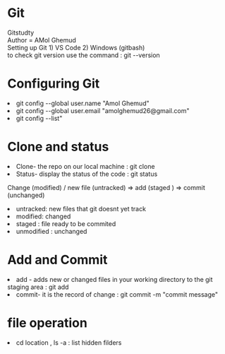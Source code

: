 # Git
Gitstudty
<br>Author = AMol Ghemud <br> 
Setting up Git 1) VS Code 2) Windows (gitbash) <br> 
to check git version use the command : git --version  <br> 
<h1> Configuring Git </h1>
<li>git config --global user.name "Amol Ghemud"</li>
<li>git config --global user.email "amolghemud26@gmail.com"</li>
<li>git config --list"</li>
<h1>Clone and status</h1>
<li>Clone- the repo on our local machine : git clone <link> </li>
<li>Status- display the status of the code : git status </li>
<p>Change (modified) / new file (untracked) => add (staged ) => commit (unchanged)
<li>untracked: new files that git doesnt yet track</li>
<li>modified: changed</li>
<li>staged : file ready to be commited</li>
<li>unmodified : unchanged </li></p>
<h1>Add and Commit</h1>
<li>add - adds new or changed files in your working directory to the git staging area : git add <filename> </li>
<li>commit- it is the record of change : git commit -m "commit message" </li>

<h1>file operation</h1>
<li>cd location , ls -a : list hidden filders</li>

